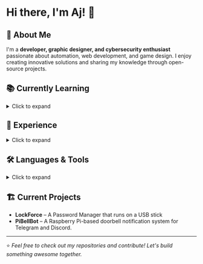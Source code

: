 # Hi there, I'm Aj! 👋

## 🚀 About Me
I'm a **developer, graphic designer, and cybersecurity enthusiast** passionate about automation, web development, and game design. I enjoy creating innovative solutions and sharing my knowledge through open-source projects.

## 📚 Currently Learning
<details>
    <summary>Click to expand</summary>
- **Assembly Language** 🌱 – Exploring low-level programming to understand how computers truly work.
</details>

## 💼 Experience
<details>
  <summary>Click to expand</summary>

- **Sneaker Bots** 👟 – Developed CLI tools & browser extensions for automated purchases.
- **FiveM Development** 🚓 – Specialized in **ESX framework** for custom GTA V servers.
- **Discord Automation** 🤖 – Created bots & scripts for streamlined server management.
- **Web Development** 🌐 – Built websites & web applications using modern tech stacks.
- **Miscellaneous Projects** 🔧 – Experimented with various software tools and frameworks.

</details>

## 🛠 Languages & Tools
<details>
  <summary>Click to expand</summary>

### **Primary Languages:**
- 🐍 Python, 🔵 Lua
- ☕ Java, ⚡ JavaScript

### **Web Development:**
- 🏗️ HTML, 🎨 CSS, 🗄️ SQL
- 🛸 Three.js, ⚛️ React, 🌀 TypeScript

</details>

## 🏗️ Current Projects
- **LockForce** – A Password Manager that runs on a USB stick
- **PiBellBot** – A Raspberry Pi-based doorbell notification system for Telegram and Discord.

---

⭐️ _Feel free to check out my repositories and contribute! Let's build something awesome together._
